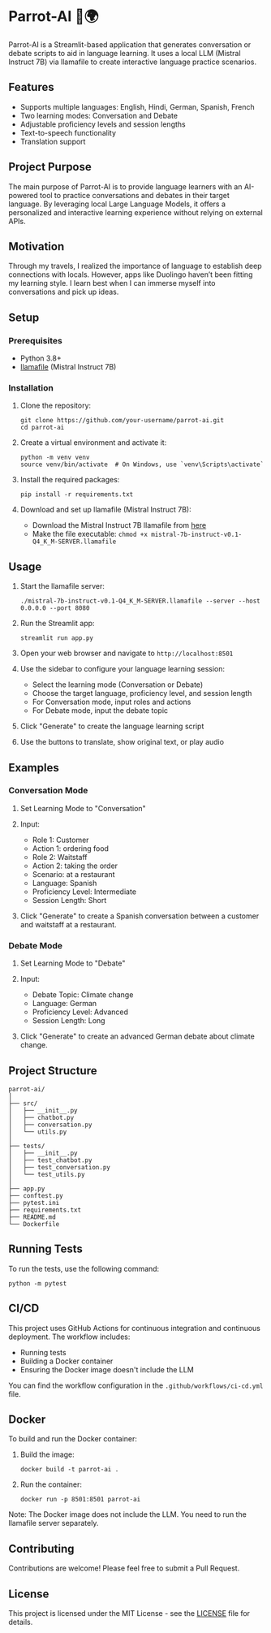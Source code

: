 # Parrot-AI 🦜🌍 

Parrot-AI is a Streamlit-based application that generates conversation or debate scripts to aid in language learning. It uses a local LLM (Mistral Instruct 7B) via llamafile to create interactive language practice scenarios.

## Features

- Supports multiple languages: English, Hindi, German, Spanish, French
- Two learning modes: Conversation and Debate
- Adjustable proficiency levels and session lengths
- Text-to-speech functionality
- Translation support

## Project Purpose

The main purpose of Parrot-AI is to provide language learners with an AI-powered tool to practice conversations and debates in their target language. By leveraging local Large Language Models, it offers a personalized and interactive learning experience without relying on external APIs.

## Motivation
Through my travels, I realized the importance of language to establish deep connections with locals. However, apps like Duolingo haven’t been fitting my learning style. I learn best when I can immerse myself into conversations and pick up ideas.

## Setup

### Prerequisites

- Python 3.8+
- [llamafile](https://github.com/Mozilla-Ocho/llamafile) (Mistral Instruct 7B)

### Installation

1. Clone the repository:
   ```
   git clone https://github.com/your-username/parrot-ai.git
   cd parrot-ai
   ```

2. Create a virtual environment and activate it:
   ```
   python -m venv venv
   source venv/bin/activate  # On Windows, use `venv\Scripts\activate`
   ```

3. Install the required packages:
   ```
   pip install -r requirements.txt
   ```

4. Download and set up llamafile (Mistral Instruct 7B):
   - Download the Mistral Instruct 7B llamafile from [here](https://github.com/Mozilla-Ocho/llamafile/releases)
   - Make the file executable: `chmod +x mistral-7b-instruct-v0.1-Q4_K_M-SERVER.llamafile`

## Usage

1. Start the llamafile server:
   ```
   ./mistral-7b-instruct-v0.1-Q4_K_M-SERVER.llamafile --server --host 0.0.0.0 --port 8080
   ```

2. Run the Streamlit app:
   ```
   streamlit run app.py
   ```

3. Open your web browser and navigate to `http://localhost:8501`

4. Use the sidebar to configure your language learning session:
   - Select the learning mode (Conversation or Debate)
   - Choose the target language, proficiency level, and session length
   - For Conversation mode, input roles and actions
   - For Debate mode, input the debate topic

5. Click "Generate" to create the language learning script

6. Use the buttons to translate, show original text, or play audio

## Examples

### Conversation Mode

1. Set Learning Mode to "Conversation"
2. Input:
   - Role 1: Customer
   - Action 1: ordering food
   - Role 2: Waitstaff
   - Action 2: taking the order
   - Scenario: at a restaurant
   - Language: Spanish
   - Proficiency Level: Intermediate
   - Session Length: Short

3. Click "Generate" to create a Spanish conversation between a customer and waitstaff at a restaurant.

### Debate Mode

1. Set Learning Mode to "Debate"
2. Input:
   - Debate Topic: Climate change
   - Language: German
   - Proficiency Level: Advanced
   - Session Length: Long

3. Click "Generate" to create an advanced German debate about climate change.

## Project Structure

```
parrot-ai/
│
├── src/
│   ├── __init__.py
│   ├── chatbot.py
│   ├── conversation.py
│   └── utils.py
│
├── tests/
│   ├── __init__.py
│   ├── test_chatbot.py
│   ├── test_conversation.py
│   └── test_utils.py
│
├── app.py
├── conftest.py
├── pytest.ini
├── requirements.txt
├── README.md
└── Dockerfile
```

## Running Tests

To run the tests, use the following command:

```
python -m pytest
```

## CI/CD

This project uses GitHub Actions for continuous integration and continuous deployment. The workflow includes:

- Running tests
- Building a Docker container
- Ensuring the Docker image doesn't include the LLM

You can find the workflow configuration in the `.github/workflows/ci-cd.yml` file.

## Docker

To build and run the Docker container:

1. Build the image:
   ```
   docker build -t parrot-ai .
   ```

2. Run the container:
   ```
   docker run -p 8501:8501 parrot-ai
   ```

Note: The Docker image does not include the LLM. You need to run the llamafile server separately.

## Contributing

Contributions are welcome! Please feel free to submit a Pull Request.

## License

This project is licensed under the MIT License - see the [LICENSE](LICENSE) file for details.

